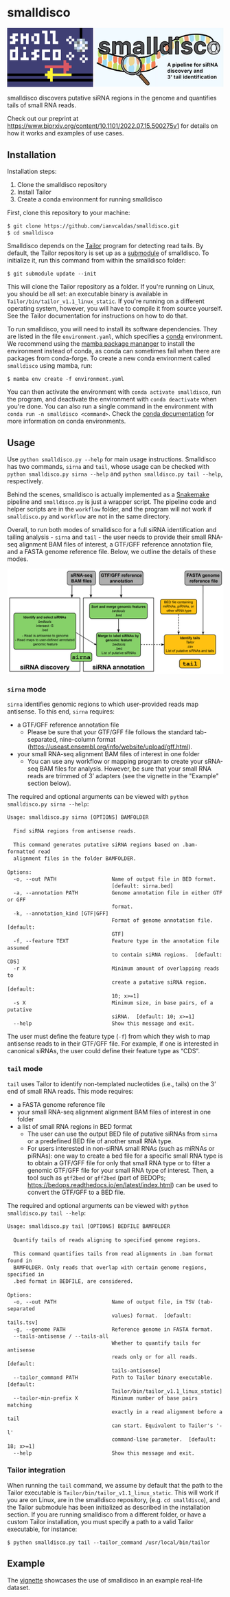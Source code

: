 smalldisco
==========

<p float="left">
  <img src="misc/logo.png" width="200" />
  <img src="misc/logo2.jpg" width="300" /> 
</p>


smalldisco discovers putative siRNA regions in the genome and quantifies tails of small RNA reads.

Check out our preprint at https://www.biorxiv.org/content/10.1101/2022.07.15.500275v1 for details on how it works and examples of use cases.

## Installation

Installation steps:

1. Clone the smalldisco repository
2. Install Tailor
3. Create a conda environment for running smalldisco

First, clone this repository to your machine:

```console
$ git clone https://github.com/ianvcaldas/smalldisco.git
$ cd smalldisco
```

Smalldisco depends on the [Tailor](https://github.com/jhhung/Tailor) program for detecting read tails. By default, the Tailor repository is set up as a [submodule](https://git-scm.com/book/en/v2/Git-Tools-Submodules) of smalldisco. To initialize it, run this command from within the smalldisco folder:

```console
$ git submodule update --init
```

This will clone the Tailor repository as a folder. If you're running on Linux, you should be all set: an executable binary is available in `Tailor/bin/tailor_v1.1_linux_static`. If you're running on a different operating system, however, you will have to compile it from source yourself. See the Tailor documentation for instructions on how to do that.

To run smalldisco, you will need to install its software dependencies. They are listed in the file `environment.yaml`, which specifies a [conda](https://docs.conda.io/en/latest/) environment. We recommend using the  [mamba package mananger](https://mamba.readthedocs.io/) to install the environment instead of conda, as conda can sometimes fail when there are packages from conda-forge. To create a new conda environment called `smalldisco` using mamba, run:

```console
$ mamba env create -f environment.yaml
```

You can then activate the environment with `conda activate smalldisco`, run the program, and deactivate the environment with `conda deactivate` when you're done. You can also run a single command in the environment with `conda run -n smalldisco <command>`. Check the [conda documentation](https://docs.conda.io/projects/conda/en/latest/user-guide/tasks/manage-environments.html) for more information on conda environments.

## Usage

Use `python smalldisco.py --help` for main usage instructions. Smalldisco has two commands, `sirna` and `tail`, whose usage can be checked with `python smalldisco.py sirna --help` and `python smalldisco.py tail --help`, respectively.

Behind the scenes, smalldisco is actually implemented as a [Snakemake](https://snakemake.readthedocs.io/en/stable/) pipeline and `smalldisco.py` is just a wrapper script. The pipeline code and helper scripts are in the `workflow` folder, and the program will not work if `smalldisco.py` and `workflow` are not in the same directory.

Overall, to run both modes of smalldisco for a full siRNA identification and tailing analysis - `sirna` and `tail` - the user needs to provide their small RNA-seq alignment BAM files of interest, a GTF/GFF reference annotation file, and a FASTA genome reference file. Below, we outline the details of these modes.

<img src="misc/Workflow.png">

### `sirna` mode

`sirna` identifies genomic regions to which user-provided reads map antisense. To this end, `sirna` requires:
* a GTF/GFF reference annotation file
  * Please be sure that your GTF/GFF file follows the standard tab-separated, nine-column format (https://useast.ensembl.org/info/website/upload/gff.html). 
* your small RNA-seq  alignment BAM files of interest in one folder
  * You can use any workflow or mapping program to create your sRNA-seq BAM files for analysis. However, be sure that your small RNA reads are trimmed of 3’ adapters (see the vignette in the "Example" section below).

The required and optional arguments can be viewed with `python smalldisco.py sirna --help`:

```
Usage: smalldisco.py sirna [OPTIONS] BAMFOLDER

  Find siRNA regions from antisense reads.

  This command generates putative siRNA regions based on .bam-formatted read
  alignment files in the folder BAMFOLDER.

Options:
  -o, --out PATH                  Name of output file in BED format.
                                  [default: sirna.bed]
  -a, --annotation PATH           Genome annotation file in either GTF or GFF
                                  format.
  -k, --annotation_kind [GTF|GFF]
                                  Format of genome annotation file.  [default:
                                  GTF]
  -f, --feature TEXT              Feature type in the annotation file assumed
                                  to contain siRNA regions.  [default: CDS]
  -r X                            Minimum amount of overlapping reads to
                                  create a putative siRNA region.  [default:
                                  10; x>=1]
  -s X                            Minimum size, in base pairs, of a putative
                                  siRNA.  [default: 10; x>=1]
  --help                          Show this message and exit.
  ```

The user must define the feature type (`-f`) from which they wish to map antisense reads to in their GTF/GFF file. For example, if one is interested in canonical siRNAs, the user could define their feature type as “CDS”. 

### `tail` mode

`tail` uses Tailor to identify non-templated nucleotides (i.e., tails) on the 3’ end of small RNA reads. This mode requires: 
* a FASTA genome reference file
* your small RNA-seq alignment alignment BAM files of interest in one folder
* a list of small RNA regions in BED format
  * The user can use the output BED file of putative siRNAs from `sirna` or a predefined BED file of another small RNA type.
  * For users interested in non-siRNA small RNAs (such as miRNAs or piRNAs): one way to create a bed file for a specific small RNA type is to obtain a GTF/GFF file for only that small RNA type or to filter a genomic GTF/GFF file for your small RNA type of interest. Then, a tool such as `gtf2bed` or `gff2bed` (part of BEDOPs; https://bedops.readthedocs.io/en/latest/index.html) can be used to convert the GTF/GFF to a BED file.

The required and optional arguments can be viewed with `python smalldisco.py tail --help`:

```
Usage: smalldisco.py tail [OPTIONS] BEDFILE BAMFOLDER

  Quantify tails of reads aligning to specified genome regions.

  This command quantifies tails from read alignments in .bam format found in
  BAMFOLDER. Only reads that overlap with certain genome regions, specified in
  .bed format in BEDFILE, are considered.

Options:
  -o, --out PATH                  Name of output file, in TSV (tab-separated
                                  values) format.  [default: tails.tsv]
  -g, --genome PATH               Reference genome in FASTA format.
  --tails-antisense / --tails-all
                                  Whether to quantify tails for antisense
                                  reads only or for all reads.  [default:
                                  tails-antisense]
  --tailor_command PATH           Path to Tailor binary executable.  [default:
                                  Tailor/bin/tailor_v1.1_linux_static]
  --tailor-min-prefix X           Minimum number of base pairs matching
                                  exactly in a read alignment before a tail
                                  can start. Equivalent to Tailor's '-l'
                                  command-line parameter.  [default: 18; x>=1]
  --help                          Show this message and exit.
```

### Tailor integration

When running the `tail` command, we assume by default that the path to the Tailor executable is `Tailor/bin/tailor_v1.1_linux_static`. This will work if you are on Linux, are in the smalldisco repository, (e.g. `cd smalldisco`), and the Tailor submodule has been initialized as described in the installation section. If you are running smalldisco from a different folder, or have a custom Tailor installation, you must specify a path to a valid Tailor executable, for instance:

```console
$ python smalldisco.py tail --tailor_command /usr/local/bin/tailor
```

## Example

The [vignette](https://github.com/ianvcaldas/smalldisco/wiki/Smalldisco-vignette) showcases the use of smalldisco in an example real-life dataset.
